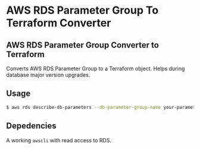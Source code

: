 # AWS RDS Parameter Group To Terraform Converter

## AWS RDS Parameter Group Converter to Terraform

Converts AWS RDS Parameter Group to a Terraform object. Helps during database major version upgrades.

## Usage

```bash
$ aws rds describe-db-parameters --db-parameter-group-name your-parameter-group-name | python3 convert.py
```

## Depedencies

A working `awscli` with read access to RDS.
